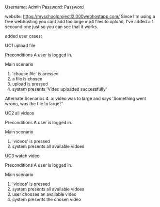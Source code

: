 Username: Admin
Password: Password

website: https://myschoolprojectl2.000webhostapp.com/
Since I'm using a free webhosting you cant add too large mp4 files to upload, I've added a 1 secound one just so you can see that it works.

added user cases:

UC1 upload file

Preconditions
A user is logged in.

Main scenario
1. 'choose file' is pressed
2. a file is chosen
3. upload is pressed
4. system presents 'Video uploaded successfully'

Alternate Scenarios
4. a: video was to large and says 'Something went wrong, was the file to large?'

UC2 all videos

Preconditions
A user is logged in.

Main scenario
1. 'videos' is pressed
2. system presents all available vidoes

UC3 watch video

Preconditions
A user is logged in.

Main scenario
1. 'videos' is pressed
2. system presents all available vidoes
3. user chooses an available video
4. system presents the chosen video

